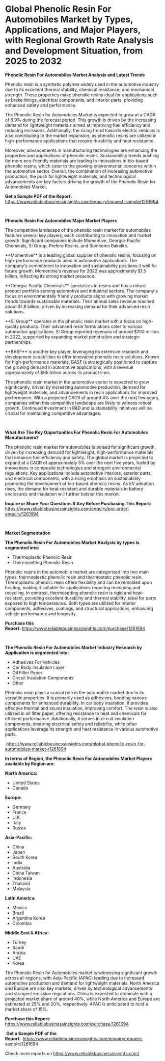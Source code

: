 <p><h1>Global Phenolic Resin For Automobiles Market by Types, Applications, and Major Players, with Regional Growth Rate Analysis and Development Situation, from 2025 to 2032</h1></p><p><strong>Phenolic Resin For Automobiles Market Analysis and Latest Trends</strong></p>
<p><p>Phenolic resin is a synthetic polymer widely used in the automotive industry due to its excellent thermal stability, chemical resistance, and mechanical strength. These properties make phenolic resins ideal for applications such as brake linings, electrical components, and interior parts, providing enhanced safety and performance.</p><p>The Phenolic Resin for Automobiles Market is expected to grow at a CAGR of 6.9% during the forecast period. This growth is driven by the increasing demand for lightweight materials aimed at improving fuel efficiency and reducing emissions. Additionally, the rising trend towards electric vehicles is also contributing to the market expansion, as phenolic resins are utilized in high-performance applications that require durability and heat resistance.</p><p>Moreover, advancements in manufacturing technologies are enhancing the properties and applications of phenolic resins. Sustainability trends pushing for more eco-friendly materials are leading to innovations in bio-based phenolic resins, which cater to the growing environmental concerns within the automotive sector. Overall, the combination of increasing automotive production, the push for lightweight materials, and technological advancements are key factors driving the growth of the Phenolic Resin for Automobiles Market.</p></p>
<p><strong>Get a Sample PDF of the Report:&nbsp;</strong> <a href="https://www.reliablebusinessinsights.com/enquiry/request-sample/1261694?utm_campaign=3384&utm_medium=2&utm_source=Github&utm_content=ia&utm_term=03042025&utm_id=phenolic-resin-for-automobiles">https://www.reliablebusinessinsights.com/enquiry/request-sample/1261694</a></p>
<p>&nbsp;</p>
<p><strong>Phenolic Resin For Automobiles Major Market Players</strong></p>
<p><p>The competitive landscape of the phenolic resin market for automobiles features several key players, each contributing to innovation and market growth. Significant companies include Momentive, Georgia-Pacific Chemicals, SI Group, Prefere Resins, and Sumitomo Bakelite.</p><p>**Momentive** is a leading global supplier of phenolic resins, focusing on high-performance products used in automotive applications. The company's commitment to innovation and sustainability positions it well for future growth. Momentive's revenue for 2022 was approximately $1.5 billion, reflecting its strong market presence.</p><p>**Georgia-Pacific Chemicals** specializes in resins and has a robust product portfolio serving automotive and industrial sectors. The company's focus on environmentally friendly products aligns with growing market trends towards sustainable materials. Their annual sales revenue reached about $1.8 billion, driven by increasing demand for their advanced resin solutions.</p><p>**SI Group** operates in the phenolic resin market with a focus on high-quality products. Their advanced resin formulations cater to various automotive applications. SI Group reported revenues of around $700 million in 2022, supported by expanding market penetration and strategic partnerships.</p><p>**BASF** is another key player, leveraging its extensive research and development capabilities to offer innovative phenolic resin solutions. Known for high-performance materials, BASF is strategically positioned to capture the growing demand in automotive applications, with a revenue approximately of $65 billion across its product lines.</p><p>The phenolic resin market in the automotive sector is expected to grow significantly, driven by increasing automotive production, demand for lightweight materials, and advancements in resin applications for improved performance. With a projected CAGR of around 4% over the next few years, companies within this competitive landscape are likely to witness robust growth. Continued investment in R&D and sustainability initiatives will be crucial for maintaining competitive advantages.</p></p>
<p>&nbsp;</p>
<p><strong>What Are The Key Opportunities For Phenolic Resin For Automobiles Manufacturers?</strong></p>
<p><p>The phenolic resin market for automobiles is poised for significant growth, driven by increasing demand for lightweight, high-performance materials that enhance fuel efficiency and safety. The global market is projected to expand at a CAGR of approximately 5% over the next five years, fueled by innovations in composite technologies and stringent environmental regulations. Key applications include automotive interiors, exterior parts, and electrical components, with a rising emphasis on sustainability promoting the development of bio-based phenolic resins. As EV adoption rises, the demand for heat-resistant and durable materials in battery enclosures and insulation will further bolster this market.</p></p>
<p><strong>Inquire or Share Your Questions If Any Before Purchasing This Report:</strong> <a href="https://www.reliablebusinessinsights.com/enquiry/pre-order-enquiry/1261694?utm_campaign=3384&utm_medium=2&utm_source=Github&utm_content=ia&utm_term=03042025&utm_id=phenolic-resin-for-automobiles">https://www.reliablebusinessinsights.com/enquiry/pre-order-enquiry/1261694</a></p>
<p>&nbsp;</p>
<p><strong>Market Segmentation</strong></p>
<p><strong>The Phenolic Resin For Automobiles Market Analysis by types is segmented into:</strong></p>
<p><ul><li>Thermoplastic Phenolic Resin</li><li>Thermosetting Phenolic Resin</li></ul></p>
<p><p>Phenolic resins in the automobile market are categorized into two main types: thermoplastic phenolic resin and thermostatic phenolic resin. Thermoplastic phenolic resin offers flexibility and can be remolded upon heating, making it suitable for applications requiring reshaping and recycling. In contrast, thermosetting phenolic resin is rigid and heat-resistant, providing excellent durability and thermal stability, ideal for parts exposed to high temperatures. Both types are utilized for interior components, adhesives, coatings, and structural applications, enhancing vehicle performance and longevity.</p></p>
<p><strong>Purchase this Report:&nbsp;</strong><a href="https://www.reliablebusinessinsights.com/purchase/1261694?utm_campaign=3384&utm_medium=2&utm_source=Github&utm_content=ia&utm_term=03042025&utm_id=phenolic-resin-for-automobiles">https://www.reliablebusinessinsights.com/purchase/1261694</a></p>
<p>&nbsp;</p>
<p><strong>The Phenolic Resin For Automobiles Market Industry Research by Application is segmented into:</strong></p>
<p><ul><li>Adhesives For Vehicles</li><li>Car Body Insulation Layer</li><li>Oil Filter Paper</li><li>Circuit Insulation Components</li><li>Other</li></ul></p>
<p><p>Phenolic resin plays a crucial role in the automobile market due to its versatile properties. It is primarily used as adhesives, bonding various components for enhanced durability. In car body insulation, it provides effective thermal and sound insulation, improving comfort. The resin is also utilized in oil filter paper, offering resistance to heat and chemicals for efficient performance. Additionally, it serves in circuit insulation components, ensuring electrical safety and reliability, while other applications leverage its strength and heat resistance in various automotive parts.</p></p>
<p><a href="https://www.reliablebusinessinsights.com/global-phenolic-resin-for-automobiles-market-r1261694?utm_campaign=3384&utm_medium=2&utm_source=Github&utm_content=ia&utm_term=03042025&utm_id=phenolic-resin-for-automobiles">&nbsp;https://www.reliablebusinessinsights.com/global-phenolic-resin-for-automobiles-market-r1261694</a></p>
<p><strong>In terms of Region, the Phenolic Resin For Automobiles Market Players available by Region are:</strong></p>
<p>
    <p> <strong> North America: </strong>
        <ul>
            <li>United States</li>
            <li>Canada</li>
        </ul>
        </p> 
    <p> <strong> Europe: </strong>
        <ul>
            <li>Germany</li>
            <li>France</li>
            <li>U.K.</li>
            <li>Italy</li>
            <li>Russia</li>
        </ul>
        </p> 
    <p> <strong> Asia-Pacific: </strong>
        <ul>
            <li>China</li>
            <li>Japan</li>
            <li>South Korea</li>
            <li>India</li>
            <li>Australia</li>
            <li>China Taiwan</li>
            <li>Indonesia</li>
            <li>Thailand</li>
            <li>Malaysia</li>
        </ul>
        </p> 
    <p> <strong> Latin America: </strong>
        <ul>
            <li>Mexico</li>
            <li>Brazil</li>
            <li>Argentina Korea</li>
            <li>Colombia</li>
        </ul>
        </p> 
    <p> <strong> Middle East & Africa: </strong>
        <ul>
            <li>Turkey</li>
            <li>Saudi</li>
            <li>Arabia</li>
            <li>UAE</li>
            <li>Korea</li>
        </ul>
    </p>
    </p>
<p><p>The Phenolic Resin for Automobiles market is witnessing significant growth across all regions, with Asia-Pacific (APAC) leading due to increased automotive production and demand for lightweight materials. North America and Europe are also key markets, driven by technological advancements and stringent emission regulations. China is expected to dominate with a projected market share of around 40%, while North America and Europe are estimated at 25% and 20%, respectively. APAC is anticipated to hold a market share of 15%.</p></p>
<p><strong>Purchase this Report: </strong><a href="https://www.reliablebusinessinsights.com/purchase/1261694?utm_campaign=3384&utm_medium=2&utm_source=Github&utm_content=ia&utm_term=03042025&utm_id=phenolic-resin-for-automobiles">https://www.reliablebusinessinsights.com/purchase/1261694</a></p>
<p>&nbsp;<strong>Get a Sample PDF of the Report:&nbsp;&nbsp;</strong><a href="https://www.reliablebusinessinsights.com/enquiry/request-sample/1261694?utm_campaign=3384&utm_medium=2&utm_source=Github&utm_content=ia&utm_term=03042025&utm_id=phenolic-resin-for-automobiles">https://www.reliablebusinessinsights.com/enquiry/request-sample/1261694</a></p>
<p><strong></strong></p>
<p>Check more reports on <a href="https://www.reliablebusinessinsights.com/?utm_campaign=3384&utm_medium=2&utm_source=Github&utm_content=ia&utm_term=03042025&utm_id=phenolic-resin-for-automobiles">https://www.reliablebusinessinsights.com/</a></p>